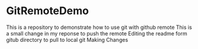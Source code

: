 # GitRemoteDemo
This is a repository to demonstrate how to use git with github remote
This is a small change in my reponse to push the remote
Editing the readme form gitub directory to pull to local git
Making Changes
